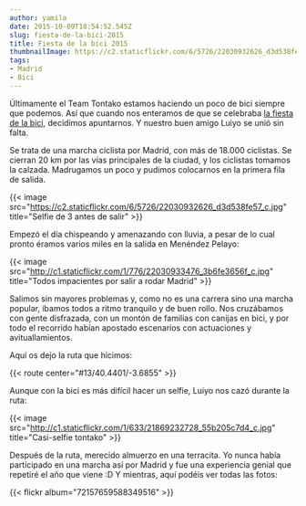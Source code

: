 ```yaml
---
author: yamila
date: 2015-10-09T18:54:52.545Z
slug: fiesta-de-la-bici-2015
title: Fiesta de la bici 2015
thumbnailImage: https://c2.staticflickr.com/6/5726/22030932626_d3d538fe57_c.jpg
tags:
- Madrid
- Bici
---
```


Últimamente el Team Tontako estamos haciendo un poco de bici siempre que podemos. Así que cuando nos enteramos de que se celebraba <a href="https://twitter.com/fiestadelabici" target="_new">la fiesta de la bici</a>, decidimos apuntarnos. Y nuestro buen amigo Luiyo se unió sin falta.

Se trata de una marcha ciclista por Madrid, con más de 18.000 ciclistas. Se cierran 20 km por las vías principales de la ciudad, y los ciclistas tomamos la calzada. Madrugamos un poco y pudimos colocarnos en la primera fila de salida.

{{< image src="https://c2.staticflickr.com/6/5726/22030932626_d3d538fe57_c.jpg" title="Selfie de 3 antes de salir" >}}

Empezó el día chispeando y amenazando con lluvia, a pesar de lo cual pronto éramos varios miles en la salida en Menéndez Pelayo:

{{< image src="http://c1.staticflickr.com/1/776/22030933476_3b6fe3656f_c.jpg" title="Todos impacientes por salir a rodar Madrid" >}}

Salimos sin mayores problemas y, como no es una carrera sino una marcha popular, íbamos todos a ritmo tranquilo y de buen rollo. Nos cruzábamos con gente disfrazada, con un montón de familias con canijas en bici, y por todo el recorrido habían apostado escenarios con actuaciones y avituallamientos.

Aquí os dejo la ruta que hicimos:

{{< route center="#13/40.4401/-3.6855" >}}

Aunque con la bici es más difícil hacer un selfie, Luiyo nos cazó durante la ruta:

{{< image src="http://c1.staticflickr.com/1/633/21869232728_55b205c7d4_c.jpg" title="Casi-selfie tontako" >}}

Después de la ruta, merecido almuerzo en una terracita. Yo nunca había participado en una marcha así por Madrid y fue una experiencia genial que repetiré el año que viene :D Y mientras, aquí podéis ver todas las fotos:

{{< flickr album="72157659588349516" >}}
